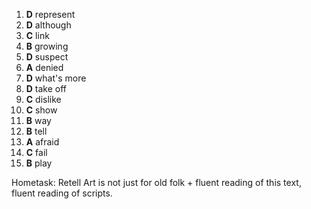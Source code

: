 1. __D__ represent
2. __D__ although
3. __C__ link
4. __B__ growing
5. __D__ suspect
6. __A__ denied
7. __D__ what's more
8. __D__ take off
9. __C__ dislike
10. __C__ show
11. __B__ way
12. __B__ tell
13. __A__ afraid
14. __C__ fail
15. __B__ play

Hometask: Retell Art is not just for old folk + fluent reading of this text, fluent reading of scripts.